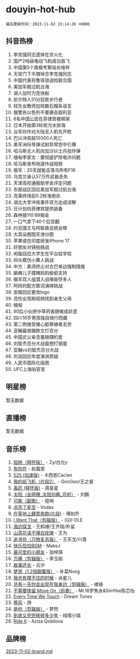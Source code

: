# douyin-hot-hub

`最后更新时间：2023-11-02 15:14:28 +0800`

## 抖音热榜

1. 李克强同志遗体在京火化
1. 国产2吨级电动飞机成功首飞
1. 中国第5个南极考察站长啥样
1. 天安门下半旗悼念李克强同志
1. 中国代表将鲁班锁送给联合国
1. 美加军舰过航台海
1. 湖人加时力克快船
1. 凯尔特人51分狂胜步行者
1. 轻生女教师加班数石榴系谣言
1. 俄警告以色列不要袭击叙利亚
1. 6名中国公民在菲律宾被绑架
1. 日本开始第3轮核污水排海
1. 台军炒作对大陆无人机先开枪
1. 巴以冲突超10300人死亡
1. 美军洲际导弹试射异常空中引爆
1. 哈马斯无人机向加沙以士兵投炸弹
1. 缅甸李家文：要彻底铲除电诈问题
1. 哈马斯发布地道作战视频
1. 俄军：20天就能击落乌所有F16
1. 乌克兰承认57万件武器丢失
1. 天津高校通报助学金评定问题
1. 东部战区回应美加军舰过航台海
1. 克莱终场前0.2秒准绝杀
1. 湖北大学冲突事件双方达成谅解
1. 日计划向菲律宾提供装备
1. 森林狼110:89掘金
1. 一口气拿下40个后空翻
1. 约旦国王与阿联酋总统会晤
1. 大耳朵图图天津分图
1. 苹果或在印度研发iPhone 17
1. 好朋友对镜拍挑战
1. 闲鱼回应大学生在平台挂学校
1. 仰头模仿小黄人挑战
1. 中方：美须终止对古巴单边强制措施
1. 脑瘫儿子摆摊妈妈偷偷支持
1. 俄军双人组潜入战壕毙俘多人
1. 阿妈的配方歌词演绎挑战
1. 安踏回应更改logo
1. 烫伤女孩刷视频找到亲生父母
1. 缅甸
1. 90后小伙把中草药香肠做成非遗
1. 四川16岁男孩独自骑行西藏
1. 第二例接受猪心脏移植者去世
1. 亚翰最想跟欧文打百分
1. 中国式父亲含蓄磅礴的爱
1. 刘智杰百分大战最想打钢蛋
1. 亚翰vs刘智杰百分大战
1. 刘润回应年度演讲质疑
1. 人民币国际化版图
1. UFC上海站官宣

## 明星榜

暂无数据

## 直播榜

暂无数据

## 音乐榜

1. [陷阱（释怀版）](https://sf3-cdn-tos.douyinstatic.com/obj/tos-cn-ve-2774/oE8C21LeZrzKLDFfQYgMzx4GAIHageG5IzayY7) - Zy/白允y
1. [有你在](https://sf6-cdn-tos.douyinstatic.com/obj/tos-cn-ve-2774/o8zImmNsI8B0yfAW5FKAB1oBhkMAlIrwsZEi1V) - 赵露思
1. [525 (加速版)](https://sf3-cdn-tos.douyinstatic.com/obj/tos-cn-ve-2774/oIfKCtqfDyP8Vc9FpAPgWMyezT6LnDT1abRwGg) - 卡西恩Cacien
1. [我的纸飞机（片段2）](https://sf6-cdn-tos.douyinstatic.com/obj/tos-cn-ve-2774/oM2ZrKcg2CD5AeRB2gkeXOFB1IxAGJdZPazYHf) - GooGoo/王之睿
1. [毒药 (释怀版)](https://sf3-cdn-tos.douyinstatic.com/obj/tos-cn-ve-2774/oYILMEAzspdZBIzy4frJNB8ZHPHWAhiwowd4Ad) - 周星星
1. [太阳（全网搜_太阳刘鹏_可听）](https://sf6-cdn-tos.douyinstatic.com/obj/tos-cn-ve-2774/ogWbyIQnlBFImVbeDocRdCIYtBHlbJXgfZMvgz) - 刘鹏
1. [可能（副歌）](https://sf3-cdn-tos.douyinstatic.com/obj/tos-cn-ve-2774/cde1731888894259b333569393c2fb51) - 程响
1. [点亮了星空](https://sf6-cdn-tos.douyinstatic.com/obj/tos-cn-ve-2774/oEeZYED0P1FUySQvtdr5u4gInbCDeBOHzBhlrM) - Vodax
1. [在草地上肆意奔跑(片段)](https://sf3-cdn-tos.douyinstatic.com/obj/tos-cn-ve-2774/8831d494742f45dabdfa8adb8b817259) - 傅如乔
1. [I Want That（剪辑版）](https://sf6-cdn-tos.douyinstatic.com/obj/tos-cn-ve-2774/ogx30GAvzMkn0gNkBOfOm9s2vANhypgIh4QtWk) - (G)I-DLE
1. [海边探戈](https://sf3-cdn-tos.douyinstatic.com/obj/tos-cn-ve-2774/os9gE0VQCGqt6VQkZDyBBYvfSDY0QFe3vVmubn) - 王鹤棣/王齐铭/朴鲨
1. [山茶花读不懂白玫瑰](https://sf3-cdn-tos.douyinstatic.com/obj/tos-cn-ve-2774/osfn8B7DktrRHEPJgPCfDbw7QDQEkwC16BxZg9) - 王为
1. [追寻你（万物复苏版）](https://sf3-cdn-tos.douyinstatic.com/obj/tos-cn-ve-2774/oYeAZJsbjIDit9APmBg8u6uDUQnHmoCf3gbo74) - 王天戈/川青
1. [快乐恰恰BGM](https://sf3-cdn-tos.douyinstatic.com/obj/tos-cn-ve-2774/07b173ca7d2f40f3ba0b97ac7fa3a44a) - MaksJ
1. [最可爱的小朋友](https://sf6-cdn-tos.douyinstatic.com/obj/tos-cn-ve-2774/5bd491c213c64a2290532a2aad71f1ac) - 张梓琪
1. [万疆（剪辑版）](https://sf6-cdn-tos.douyinstatic.com/obj/tos-cn-ve-2774/ooG7oVgFlDTelKCjCsTTobQvbdtj1BBQXnfZd8) - 李玉刚
1. [故事还长](https://sf3-cdn-tos.douyinstatic.com/obj/tos-cn-ve-2774/30a26758c8594f0ab81ac675c33ee2c5) - 云汐
1. [梦游（1.2倍甜蜜版）](https://sf3-cdn-tos.douyinstatic.com/obj/tos-cn-ve-2774/o4gyAUm8hwufoEABmwVIiQtHsFuGzAEEWtNMzo) - 补菜Nveg
1. [我也有撑不住的时候](https://sf3-cdn-tos.douyinstatic.com/obj/tos-cn-ve-2774/okmtBE1dkIBhwxeiBJeDgQnQtICZWIJUI2bjQr) - 派星儿
1. [总有一天你会出现在我身边（剪辑版）](https://sf3-cdn-tos.douyinstatic.com/obj/tos-cn-ve-2774/oMLsHwhWW7CYoAhoWB9EXUQIzNBsfAJxpAoxCU) - 棱镜
1. [不需要挽留 Move On（前奏）](https://sf6-cdn-tos.douyinstatic.com/obj/tos-cn-ve-2774/ooCBhgCCkF4nExzQL9WZSUbitfA8IsDkgQIYhe) - Mr.16罗隽永&SimYee陈芯怡
1. [Every Time We Touch](https://sf6-cdn-tos.douyinstatic.com/obj/tos-cn-ve-2774/ogN6lUKQeBBfEVhIOMikG1CcJjugxk1tztZyhP) - Dream Tunes
1. [等风](https://sf3-cdn-tos.douyinstatic.com/obj/tos-cn-ve-2774/effb204e57d04c9da7a0a4c7dfa18c9b) - 詩
1. [是你（剪辑版）](https://sf6-cdn-tos.douyinstatic.com/obj/tos-cn-ve-2774/46019dae783c4c969944217fe1cfafc4) - 梦然
1. [到底又兜兜转转多少年](https://sf3-cdn-tos.douyinstatic.com/obj/tos-cn-ve-2774/os1AQ0obZlDYZQByBsnEHx8h9OoIgCJgXeOfwt) - 纯情小瑞
1. [Ride It](https://sf3-cdn-tos.douyinstatic.com/obj/tos-cn-ve-2774/oMZDIYec6eQynQyWBQnCM11DZzkgnBPtBpD4bi) - Aziza Qobilova

## 品牌榜

[2023-11-02-brand.md](2023-11-02-brand.md)
